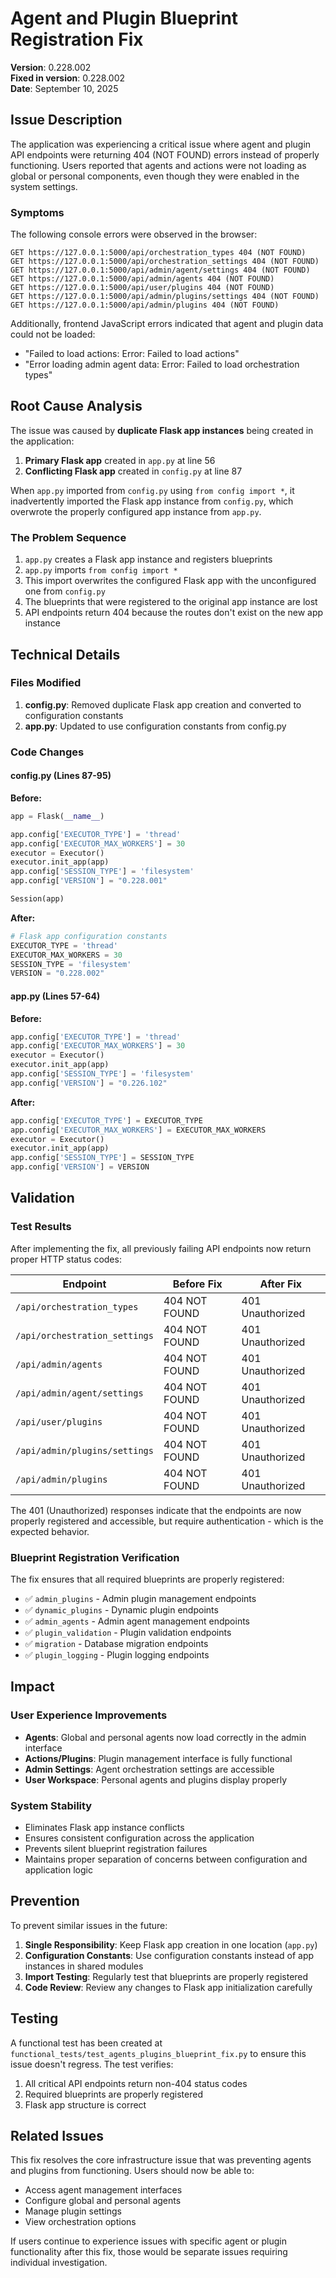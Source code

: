 # Agent and Plugin Blueprint Registration Fix

**Version**: 0.228.002  
**Fixed in version**: 0.228.002  
**Date**: September 10, 2025

## Issue Description

The application was experiencing a critical issue where agent and plugin API endpoints were returning 404 (NOT FOUND) errors instead of properly functioning. Users reported that agents and actions were not loading as global or personal components, even though they were enabled in the system settings.

### Symptoms

The following console errors were observed in the browser:

```
GET https://127.0.0.1:5000/api/orchestration_types 404 (NOT FOUND)
GET https://127.0.0.1:5000/api/orchestration_settings 404 (NOT FOUND)  
GET https://127.0.0.1:5000/api/admin/agent/settings 404 (NOT FOUND)
GET https://127.0.0.1:5000/api/admin/agents 404 (NOT FOUND)
GET https://127.0.0.1:5000/api/user/plugins 404 (NOT FOUND)
GET https://127.0.0.1:5000/api/admin/plugins/settings 404 (NOT FOUND)
GET https://127.0.0.1:5000/api/admin/plugins 404 (NOT FOUND)
```

Additionally, frontend JavaScript errors indicated that agent and plugin data could not be loaded:

- "Failed to load actions: Error: Failed to load actions"
- "Error loading admin agent data: Error: Failed to load orchestration types"

## Root Cause Analysis

The issue was caused by **duplicate Flask app instances** being created in the application:

1. **Primary Flask app** created in `app.py` at line 56
2. **Conflicting Flask app** created in `config.py` at line 87

When `app.py` imported from `config.py` using `from config import *`, it inadvertently imported the Flask app instance from `config.py`, which overwrote the properly configured app instance from `app.py`.

### The Problem Sequence

1. `app.py` creates a Flask app instance and registers blueprints
2. `app.py` imports `from config import *` 
3. This import overwrites the configured Flask app with the unconfigured one from `config.py`
4. The blueprints that were registered to the original app instance are lost
5. API endpoints return 404 because the routes don't exist on the new app instance

## Technical Details

### Files Modified

1. **config.py**: Removed duplicate Flask app creation and converted to configuration constants
2. **app.py**: Updated to use configuration constants from config.py

### Code Changes

#### config.py (Lines 87-95)
**Before:**
```python
app = Flask(__name__)

app.config['EXECUTOR_TYPE'] = 'thread'
app.config['EXECUTOR_MAX_WORKERS'] = 30
executor = Executor()
executor.init_app(app)
app.config['SESSION_TYPE'] = 'filesystem'
app.config['VERSION'] = "0.228.001"

Session(app)
```

**After:**
```python
# Flask app configuration constants
EXECUTOR_TYPE = 'thread'
EXECUTOR_MAX_WORKERS = 30
SESSION_TYPE = 'filesystem'
VERSION = "0.228.002"
```

#### app.py (Lines 57-64)
**Before:**
```python
app.config['EXECUTOR_TYPE'] = 'thread'
app.config['EXECUTOR_MAX_WORKERS'] = 30
executor = Executor()
executor.init_app(app)
app.config['SESSION_TYPE'] = 'filesystem'
app.config['VERSION'] = "0.226.102"
```

**After:**
```python
app.config['EXECUTOR_TYPE'] = EXECUTOR_TYPE
app.config['EXECUTOR_MAX_WORKERS'] = EXECUTOR_MAX_WORKERS
executor = Executor()
executor.init_app(app)
app.config['SESSION_TYPE'] = SESSION_TYPE
app.config['VERSION'] = VERSION
```

## Validation

### Test Results

After implementing the fix, all previously failing API endpoints now return proper HTTP status codes:

| Endpoint | Before Fix | After Fix |
|----------|------------|-----------|
| `/api/orchestration_types` | 404 NOT FOUND | 401 Unauthorized |
| `/api/orchestration_settings` | 404 NOT FOUND | 401 Unauthorized |
| `/api/admin/agents` | 404 NOT FOUND | 401 Unauthorized |
| `/api/admin/agent/settings` | 404 NOT FOUND | 401 Unauthorized |
| `/api/user/plugins` | 404 NOT FOUND | 401 Unauthorized |
| `/api/admin/plugins/settings` | 404 NOT FOUND | 401 Unauthorized |
| `/api/admin/plugins` | 404 NOT FOUND | 401 Unauthorized |

The 401 (Unauthorized) responses indicate that the endpoints are now properly registered and accessible, but require authentication - which is the expected behavior.

### Blueprint Registration Verification

The fix ensures that all required blueprints are properly registered:

- ✅ `admin_plugins` - Admin plugin management endpoints
- ✅ `dynamic_plugins` - Dynamic plugin endpoints  
- ✅ `admin_agents` - Admin agent management endpoints
- ✅ `plugin_validation` - Plugin validation endpoints
- ✅ `migration` - Database migration endpoints
- ✅ `plugin_logging` - Plugin logging endpoints

## Impact

### User Experience Improvements

- **Agents**: Global and personal agents now load correctly in the admin interface
- **Actions/Plugins**: Plugin management interface is fully functional
- **Admin Settings**: Agent orchestration settings are accessible
- **User Workspace**: Personal agents and plugins display properly

### System Stability

- Eliminates Flask app instance conflicts
- Ensures consistent configuration across the application
- Prevents silent blueprint registration failures
- Maintains proper separation of concerns between configuration and application logic

## Prevention

To prevent similar issues in the future:

1. **Single Responsibility**: Keep Flask app creation in one location (`app.py`)
2. **Configuration Constants**: Use configuration constants instead of app instances in shared modules
3. **Import Testing**: Regularly test that blueprints are properly registered
4. **Code Review**: Review any changes to Flask app initialization carefully

## Testing

A functional test has been created at `functional_tests/test_agents_plugins_blueprint_fix.py` to ensure this issue doesn't regress. The test verifies:

1. All critical API endpoints return non-404 status codes
2. Required blueprints are properly registered
3. Flask app structure is correct

## Related Issues

This fix resolves the core infrastructure issue that was preventing agents and plugins from functioning. Users should now be able to:

- Access agent management interfaces
- Configure global and personal agents
- Manage plugin settings
- View orchestration options

If users continue to experience issues with specific agent or plugin functionality after this fix, those would be separate issues requiring individual investigation.
